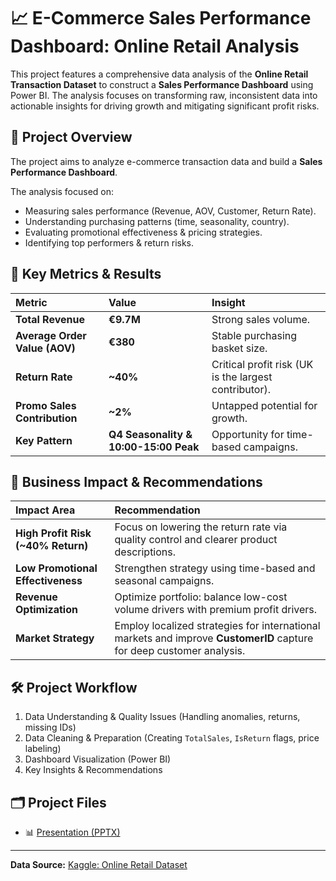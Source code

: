 # 📈 E-Commerce Sales Performance Dashboard: Online Retail Analysis

This project features a comprehensive data analysis of the **Online Retail Transaction Dataset** to construct a **Sales Performance Dashboard** using Power BI. The analysis focuses on transforming raw, inconsistent data into actionable insights for driving growth and mitigating significant profit risks.

## 📌 Project Overview
The project aims to analyze e-commerce transaction data and build a **Sales Performance Dashboard**.

The analysis focused on:
- Measuring sales performance (Revenue, AOV, Customer, Return Rate).
- Understanding purchasing patterns (time, seasonality, country).
- Evaluating promotional effectiveness & pricing strategies.
- Identifying top performers & return risks.

## 🎯 Key Metrics & Results
| Metric | Value | Insight |
| :--- | :--- | :--- |
| **Total Revenue** | **€9.7M** | Strong sales volume. |
| **Average Order Value (AOV)** | **€380** | Stable purchasing basket size. |
| **Return Rate** | **~40%** | Critical profit risk (UK is the largest contributor). |
| **Promo Sales Contribution** | **~2%** | Untapped potential for growth. |
| **Key Pattern** | **Q4 Seasonality & 10:00-15:00 Peak** | Opportunity for time-based campaigns. |

## 🚀 Business Impact & Recommendations
| Impact Area | Recommendation |
| :--- | :--- |
| **High Profit Risk (~40% Return)** | Focus on lowering the return rate via quality control and clearer product descriptions. |
| **Low Promotional Effectiveness** | Strengthen strategy using time-based and seasonal campaigns. |
| **Revenue Optimization** | Optimize portfolio: balance low-cost volume drivers with premium profit drivers. |
| **Market Strategy** | Employ localized strategies for international markets and improve **CustomerID** capture for deep customer analysis. |

## 🛠️ Project Workflow
1. Data Understanding & Quality Issues (Handling anomalies, returns, missing IDs)
2. Data Cleaning & Preparation (Creating `TotalSales`, `IsReturn` flags, price labeling)
3. Dashboard Visualization (Power BI)
4. Key Insights & Recommendations

## 🗂️ Project Files
- 📊 [Presentation (PPTX)]([https://github.com/HanifPrasetyo/Business-Analyst/blob/8c9230482ca1e67f5d615051fb914c099ebf5a02/Ecommerce-OnlineRetail/ECommerce%20Sales%20Performance%20Dasboard%20Online%20Retail%20Dataset%20.pptx](https://github.com/vivekviswas25/E-Commerce-Sales-Strategy-Risk-Analysis-Power-BI-.git))

---
**Data Source:** [Kaggle: Online Retail Dataset](https://www.kaggle.com/datasets/tunguz/online-retail)
